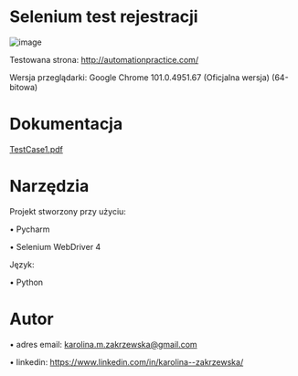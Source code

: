 # Selenium test rejestracji

![image](https://user-images.githubusercontent.com/92153501/169701769-88bc1244-664a-4562-b87c-75cbe79acc3b.png)


Testowana strona:
http://automationpractice.com/

Wersja przeglądarki:
Google Chrome 101.0.4951.67 (Oficjalna wersja) (64-bitowa)

# Dokumentacja
[TestCase1.pdf](https://github.com/KarolinaZakrzewska/Selenium_test/files/8749669/TestCase1.pdf)

# Narzędzia

Projekt stworzony przy użyciu:

•	Pycharm

•	Selenium WebDriver 4


Język:

•	Python


# Autor


•	adres email: karolina.m.zakrzewska@gmail.com

•	linkedin: https://www.linkedin.com/in/karolina--zakrzewska/

